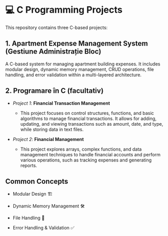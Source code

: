 #  💻 C Programming Projects

This repository contains three C-based projects:

## 1. Apartment Expense Management System (Gestiune Administrație Bloc)
A C-based system for managing apartment building expenses. It includes modular design, dynamic memory management, CRUD operations, file handling, and error validation within a multi-layered architecture.

## 2. Programare în C (facultativ)
-  *Project 1*: **Financial Transaction Management**
    -  This project focuses on control structures, functions, and basic algorithms to manage financial transactions. It allows for adding, updating, and viewing transactions such as amount, date, and type, while storing data in text files.

-  *Project 2*: **Financial Management**
    -  This project explores arrays, complex functions, and data management techniques to handle financial accounts and perform various operations, such as tracking expenses and generating reports.

## Common Concepts
-  Modular Design 🏗️

-  Dynamic Memory Management 🛠️

-  File Handling 📂

-  Error Handling & Validation ✅
